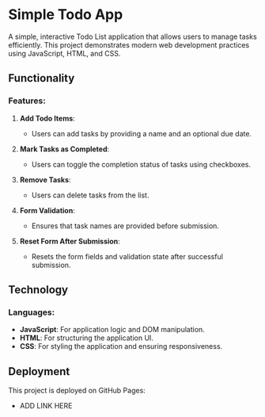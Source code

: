 # Simple Todo App

A simple, interactive Todo List application that allows users to manage tasks efficiently. This project demonstrates modern web development practices using JavaScript, HTML, and CSS.

## Functionality

### Features:

1. **Add Todo Items**:

   - Users can add tasks by providing a name and an optional due date.

2. **Mark Tasks as Completed**:

   - Users can toggle the completion status of tasks using checkboxes.

3. **Remove Tasks**:

   - Users can delete tasks from the list.

4. **Form Validation**:

   - Ensures that task names are provided before submission.

5. **Reset Form After Submission**:
   - Resets the form fields and validation state after successful submission.

## Technology

### Languages:

- **JavaScript**: For application logic and DOM manipulation.
- **HTML**: For structuring the application UI.
- **CSS**: For styling the application and ensuring responsiveness.

## Deployment

This project is deployed on GitHub Pages:

- ADD LINK HERE

